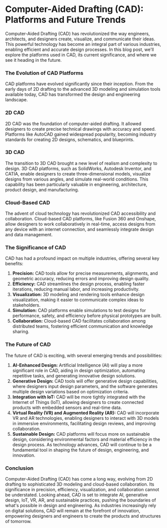 # Computer-Aided Drafting (CAD): Platforms and Future Trends

Computer-Aided Drafting (CAD) has revolutionized the way engineers, architects, and designers create, visualize, and communicate their ideas. This powerful technology has become an integral part of various industries, enabling efficient and accurate design processes. In this blog post, we'll explore the platforms used in CAD, its current significance, and where we see it heading in the future.

### The Evolution of CAD Platforms
CAD platforms have evolved significantly since their inception. From the early days of 2D drafting to the advanced 3D modeling and simulation tools available today, CAD has transformed the design and engineering landscape.

### 2D CAD
2D CAD was the foundation of computer-aided drafting. It allowed designers to create precise technical drawings with accuracy and speed. Platforms like AutoCAD gained widespread popularity, becoming industry standards for creating 2D designs, schematics, and blueprints.

### 3D CAD
The transition to 3D CAD brought a new level of realism and complexity to design. 3D CAD platforms, such as SolidWorks, Autodesk Inventor, and CATIA, enable designers to create three-dimensional models, visualize designs from various angles, and simulate real-world conditions. This capability has been particularly valuable in engineering, architecture, product design, and manufacturing.

### Cloud-Based CAD
The advent of cloud technology has revolutionized CAD accessibility and collaboration. Cloud-based CAD platforms, like Fusion 360 and Onshape, allow designers to work collaboratively in real-time, access designs from any device with an internet connection, and seamlessly integrate design and data management.

### The Significance of CAD
CAD has had a profound impact on multiple industries, offering several key benefits:

1. **Precision:** CAD tools allow for precise measurements, alignments, and geometric accuracy, reducing errors and improving design quality.
2. **Efficiency:** CAD streamlines the design process, enabling faster iterations, reducing manual labor, and increasing productivity.
3. **Visualization:** 3D modeling and rendering tools enhance design visualization, making it easier to communicate complex ideas to stakeholders.
4. **Simulation:** CAD platforms enable simulations to test designs for performance, safety, and efficiency before physical prototypes are built.
5. **Collaboration:** Cloud-based CAD facilitates collaboration among distributed teams, fostering efficient communication and knowledge sharing.

### The Future of CAD
The future of CAD is exciting, with several emerging trends and possibilities:

1. **AI-Enhanced Design:** Artificial Intelligence (AI) will play a more significant role in CAD, aiding in design optimization, automating repetitive tasks, and generating innovative design solutions.
2. **Generative Design:** CAD tools will offer generative design capabilities, where designers input design parameters, and the software generates multiple design variations based on optimization criteria.
3. **Integration with IoT:** CAD will be more tightly integrated with the Internet of Things (IoT), allowing designers to create connected products with embedded sensors and real-time data.
4. **Virtual Reality (VR) and Augmented Reality (AR):** CAD will incorporate VR and AR technologies, enabling designers to interact with 3D models in immersive environments, facilitating design reviews, and improving collaboration.
5. **Sustainable Design:** CAD platforms will focus more on sustainable design, considering environmental factors and material efficiency in the design process.
As technology advances, CAD will continue to be a fundamental tool in shaping the future of design, engineering, and innovation.

### Conclusion
Computer-Aided Drafting (CAD) has come a long way, evolving from 2D drafting to sophisticated 3D modeling and cloud-based collaboration. Its significance in precision, efficiency, visualization, and collaboration cannot be understated. Looking ahead, CAD is set to integrate AI, generative design, IoT, VR, AR, and sustainable practices, pushing the boundaries of what's possible in design and engineering. As industries increasingly rely on digital solutions, CAD will remain at the forefront of innovation, empowering designers and engineers to create the products and structures of tomorrow.